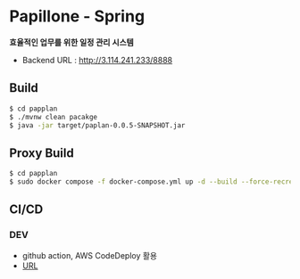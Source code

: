 # Papillone - Spring
**효율적인 업무를 위한 일정 관리 시스템**
- Backend URL : http://3.114.241.233/8888

## Build
```sh
$ cd papplan
$ ./mvnw clean pacakge
$ java -jar target/paplan-0.0.5-SNAPSHOT.jar
```

## Proxy Build
```sh
$ cd papplan
$ sudo docker compose -f docker-compose.yml up -d --build --force-recreate
```

## CI/CD
### DEV
-  github action, AWS CodeDeploy 활용
- [URL](http://3.114.241.233/8888)